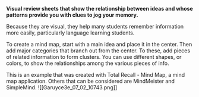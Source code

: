 **Visual review sheets that show the relationship between ideas and whose patterns provide you with clues to jog your memory.**

Because they are visual, they help many students remember information more easily, particularly language learning students.

To create a mind map, start with a main idea and place it in the center. Then add major categories that branch out from the center. To these, add pieces of related information to form clusters. You can use different shapes, or colors, to show the relationships among the various pieces of info.

This is an example that was created with Total Recall - Mind Map, a mind map application. Others that can be considered are MindMeister and SimpleMind.
![[Garuyce3e_07_02_10743.png]]
